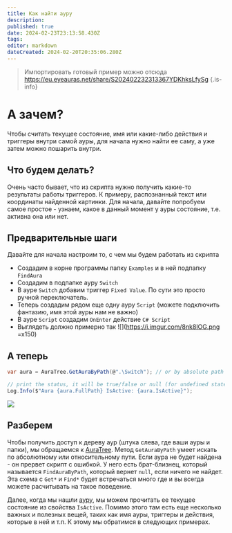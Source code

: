 ```yaml
---
title: Как найти ауру
description: 
published: true
date: 2024-02-23T23:13:58.430Z
tags: 
editor: markdown
dateCreated: 2024-02-20T20:35:06.280Z
---
```


> Импортировать готовый пример можно отсюда https://eu.eyeauras.net/share/S202402232313367YDKhksLfySg
{.is-info}


# А зачем?
Чтобы считать текущее состояние, имя или какие-либо действия и триггеры внутри самой ауры, для начала нужно найти ее саму, а уже затем можно пошарить внутри.

## Что будем делать?
Очень часто бывает, что из скрипта нужно получить какие-то результаты работы триггеров. К примеру, распознанный текст или координаты найденной картинки.
Для начала, давайте попробуем самое простое - узнаем, какое в данный момент у ауры состояние, т.е. активна она или нет. 

## Предварительные шаги
Давайте для начала настроим то, с чем мы будем работать из скрипта
- Создадим в корне программы папку `Examples` и в ней подпапку `FindAura`
- Создадим в подпапке ауру `Switch`
- В ауре `Switch` добавим триггер `Fixed Value`. По сути это просто ручной переключатель. 
- Теперь создадим рядом еще одну ауру `Script` (можете подключить фантазию, имя этой ауры нам не важно)
- В ауре `Script` создадим `OnEnter` действие `C# Script`
- Выглядеть должно примерно так
![](https://i.imgur.com/8nk8IOG.png =x150)

## А теперь
```csharp
var aura = AuraTree.GetAuraByPath(@".\Switch"); // or by absolute path AuraTree.GetAuraByPath(@"Examples\FindTrigger\Switch");

// print the status, it will be true/false or null (for undefined state)
Log.Info($"Aura {aura.FullPath} IsActive: {aura.IsActive}");
```

![](https://i.imgur.com/deQdFyB.png)

## Разберем
Чтобы получить доступ к дереву аур (штука слева, где ваши ауры и папки), мы обращаемся к [AuraTree](/ru/scripting/api/IAuraTreeScriptingApi). 
Метод `GetAuraByPath` умеет искать по абсолютному или относительному пути. Если аура не будет найдена - он прервет скрипт с ошибкой. У него есть брат-близнец, который называется `FindAuraByPath`, который вернет `null`, если ничего не найдет. Эта схема с `Get*` и `Find*` будет встречаться много где и вы всегда можете расчитывать на такое поведение.

Далее, когда мы нашли [ауру](/ru/scripting/api/IAuraAccessor), мы можем прочитать ее текущее состояние из свойства `IsActive`. 
Помимо этого там есть еще несколько важных и полезных вещей, таких как имя ауры, триггеры и действия, которые в ней и т.п. К этому мы обратимся в следующих примерах.